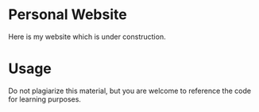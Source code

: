 # Personal Website
Here is my website which is under construction. 

# Usage
Do not plagiarize this material, but you are welcome to reference the code for learning purposes.
